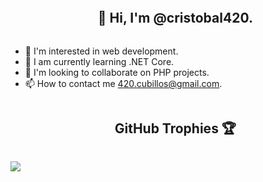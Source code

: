 <div id="user-content-toc">
  <ul align="center">
    <summary><h2 style="display: inline-block">👋 Hi, I'm @cristobal420.</h2></summary>
  </ul>
</div>

- 👀 I'm interested in web development.
- 🌱 I am currently learning .NET Core.
- 💞️ I'm looking to collaborate on PHP projects.
- 📫 How to contact me 420.cubillos@gmail.com.

<!--div id="user-content-toc">
  <ul align="center">
    <summary><h2 style="display: inline-block">Technologies That I Know👨🏻‍💻</h2></summary>
  </ul>
</div>

<p align="center">
  <img src="https://skillicons.dev/icons?i=html,css,js,jquery,php,laravel,cs,dotnet,mysql,vscode,visualstudio,github,discord&perline=14" />
</p-->

<div id="user-content-toc">
  <ul align="center">
    <summary><h2 style="display: inline-block">GitHub Trophies 🏆</h2></summary>
  </ul>
</div>

![](https://github-profile-trophy.vercel.app/?username=cristobal420&theme=onedark&no-frame=true&no-bg=false&margin-w=4)

